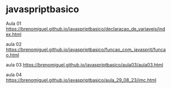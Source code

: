 # javaspriptbasico
Aula 01     https://brenomiguel.github.io/javaspriptbasico/declaraçao_de_variaveis/index.html


aula 02     https://brenomiguel.github.io/javaspriptbasico/funcao_com_javasprit/funcao.html 


aula 03     https://brenomiguel.github.io/javaspriptbasico/aula03/aula03.html

aula 04     https://brenomiguel.github.io/javaspriptbasico/aula_29_08_23/imc.html

